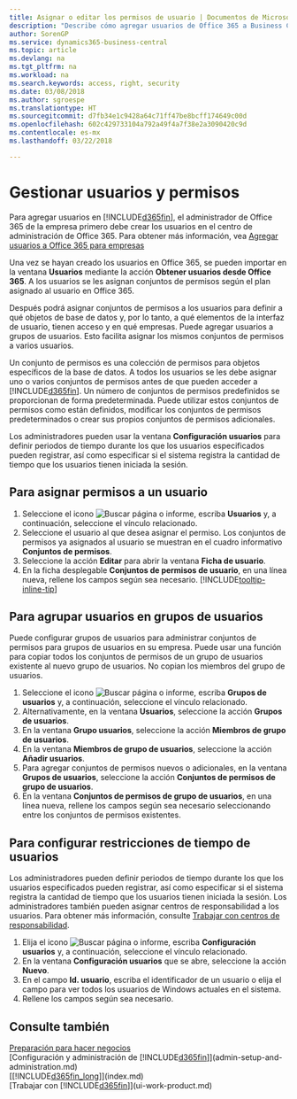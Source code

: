 ```yaml
---
title: Asignar o editar los permisos de usuario | Documentos de Microsoft
description: "Describe cómo agregar usuarios de Office 365 a Business Central y asignarles permisos, derechos de acceso y opciones de seguridad."
author: SorenGP
ms.service: dynamics365-business-central
ms.topic: article
ms.devlang: na
ms.tgt_pltfrm: na
ms.workload: na
ms.search.keywords: access, right, security
ms.date: 03/08/2018
ms.author: sgroespe
ms.translationtype: HT
ms.sourcegitcommit: d7fb34e1c9428a64c71ff47be8bcff174649c00d
ms.openlocfilehash: 602c429733104a792a49f4a7f38e2a3090420c9d
ms.contentlocale: es-mx
ms.lasthandoff: 03/22/2018

---
```

# <a name="manage-users-and-permissions"></a>Gestionar usuarios y permisos
Para agregar usuarios en [!INCLUDE[d365fin](includes/d365fin_md.md)], el administrador de Office 365 de la empresa primero debe crear los usuarios en el centro de administración de Office 365. Para obtener más información, vea [Agregar usuarios a Office 365 para empresas](https://support.office.com/en-us/article/Add-users-to-Office-365-for-business-435ccec3-09dd-4587-9ebd-2f3cad6bc2bc)

Una vez se hayan creado los usuarios en Office 365, se pueden importar en la ventana **Usuarios** mediante la acción **Obtener usuarios desde Office 365**. A los usuarios se les asignan conjuntos de permisos según el plan asignado al usuario en Office 365.

Después podrá asignar conjuntos de permisos a los usuarios para definir a qué objetos de base de datos y, por lo tanto, a qué elementos de la interfaz de usuario, tienen acceso y en qué empresas. Puede agregar usuarios a grupos de usuarios. Esto facilita asignar los mismos conjuntos de permisos a varios usuarios.

Un conjunto de permisos es una colección de permisos para objetos específicos de la base de datos. A todos los usuarios se les debe asignar uno o varios conjuntos de permisos antes de que pueden acceder a [!INCLUDE[d365fin](includes/d365fin_md.md)]. Un número de conjuntos de permisos predefinidos se proporcionan de forma predeterminada. Puede utilizar estos conjuntos de permisos como están definidos, modificar los conjuntos de permisos predeterminados o crear sus propios conjuntos de permisos adicionales.

Los administradores pueden usar la ventana **Configuración usuarios** para definir periodos de tiempo durante los que los usuarios especificados pueden registrar, así como especificar si el sistema registra la cantidad de tiempo que los usuarios tienen iniciada la sesión.

## <a name="to-assign-permissions-to-a-user"></a>Para asignar permisos a un usuario
1. Seleccione el icono ![Buscar página o informe](media/ui-search/search_small.png "icono Buscar página o informe"), escriba **Usuarios** y, a continuación, seleccione el vínculo relacionado.
2. Seleccione el usuario al que desea asignar el permiso.
Los conjuntos de permisos ya asignados al usuario se muestran en el cuadro informativo **Conjuntos de permisos**.
3. Seleccione la acción **Editar** para abrir la ventana **Ficha de usuario**.
4. En la ficha desplegable **Conjuntos de permisos de usuario**, en una línea nueva, rellene los campos según sea necesario. [!INCLUDE[tooltip-inline-tip](includes/tooltip-inline-tip_md.md)]

## <a name="to-group-users-in-user-groups"></a>Para agrupar usuarios en grupos de usuarios
Puede configurar grupos de usuarios para administrar conjuntos de permisos para grupos de usuarios en su empresa. Puede usar una función para copiar todos los conjuntos de permisos de un grupo de usuarios existente al nuevo grupo de usuarios. No copian los miembros del grupo de usuarios.

1. Seleccione el icono ![Buscar página o informe](media/ui-search/search_small.png "icono Buscar página o informe"), escriba **Grupos de usuarios** y, a continuación, seleccione el vínculo relacionado.
2. Alternativamente, en la ventana **Usuarios**, seleccione la acción **Grupos de usuarios**.
3. En la ventana **Grupo usuarios**, seleccione la acción **Miembros de grupo de usuarios**.
6. En la ventana **Miembros de grupo de usuarios**, seleccione la acción **Añadir usuarios**.
7. Para agregar conjuntos de permisos nuevos o adicionales, en la ventana **Grupos de usuarios**, seleccione la acción **Conjuntos de permisos de grupo de usuarios**.
8. En la ventana **Conjuntos de permisos de grupo de usuarios**, en una línea nueva, rellene los campos según sea necesario seleccionando entre los conjuntos de permisos existentes.

## <a name="to-set-up-user-time-constraints"></a>Para configurar restricciones de tiempo de usuarios
Los administradores pueden definir periodos de tiempo durante los que los usuarios especificados pueden registrar, así como especificar si el sistema registra la cantidad de tiempo que los usuarios tienen iniciada la sesión. Los administradores también pueden asignar centros de responsabilidad a los usuarios. Para obtener más información, consulte [Trabajar con centros de responsabilidad](inventory-responsibility-centers.md).

1. Elija el icono ![Buscar página o informe](media/ui-search/search_small.png "icono Buscar página o informe"), escriba **Configuración usuarios** y, a continuación, seleccione el vínculo relacionado.
2. En la ventana **Configuración usuarios** que se abre, seleccione la acción **Nuevo**.
3. En el campo **Id. usuario**, escriba el identificador de un usuario o elija el campo para ver todos los usuarios de Windows actuales en el sistema.
4. Rellene los campos según sea necesario.

## <a name="see-also"></a>Consulte también
[Preparación para hacer negocios](ui-get-ready-business.md)  
[Configuración y administración de [!INCLUDE[d365fin](includes/d365fin_md.md)]](admin-setup-and-administration.md)  
[[!INCLUDE[d365fin_long](includes/d365fin_long_md.md)]](index.md)  
[Trabajar con [!INCLUDE[d365fin](includes/d365fin_md.md)]](ui-work-product.md)  

